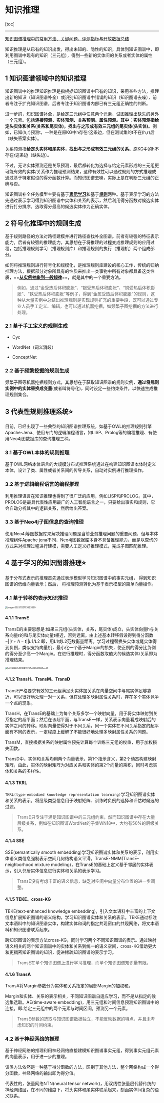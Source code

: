 # 知识推理

[toc]

---

[知识图谱推理中的常用方法、关键问题、评测指标与开放数据总结](https://mp.weixin.qq.com/s/LPN_kX-GfPUl5sqNLhz4_w)

知识推理是从已有的知识出发，得出未知的、隐性的知识，具体到知识图谱中，即利用图谱中现有的知识（三元组），得到一些新的实体间的关系或者实体的属性（三元组）。

## 1 知识图谱领域中的知识推理

知识图谱中的推理知识推理是指根据知识图谱中已有的知识，采用某些方法，推理出新的知识（知识图谱补全）或识别知识图谱中错误的知识（知识图谱去噪），前者专注于扩充知识图谱，后者专注于知识图谱内部已有三元组正确性的判断。

进一步的，知识图谱补全，是给定三元组中任意两个元素，试图推理出缺失的另外一个元素。包括**连接预测、实体预测、关系预测、属性预测。**其中：实体预测指**给定头实体和关系(关系和尾实体)，找出与之形成有效三元组的尾实体(头实体)**。例如，已知(h,r)预测t，一种是在原KG中h存在r这条边，但在测试集的t不在(h,r)后（缺失答案实体）。

关系预测指**给定头实体和尾实体，找出与之形成有效三元组的关系**。原KG中的h不存在r这条边（缺失边）。

不过，无论实体预测还是关系预测，最后都转化为选择与给定元素形成的三元组更可能有效的实体/关系作为推理预测结果，这种有效性可以通过规则的方式推理或通过基于特定假设的得分函数计算。而知识图谱去噪，实际上是在判断三元组的正确与否。

知识图谱补全任务模型主要有基于<u>**表示学习**</u>和基于<u>**规则**</u>两种。基于表示学习的方法先通过表示学习得到知识图谱中实体和关系的表示，然后利用得分函数对候选实体进行打分排序，选取得分最高的候选实体作为正确实体。



## 2 符号化推理中的规则生成

基于规则路径的方法对路径建模并进行路径查找补全图谱。前者有较强的特征表示能力，后者有较强的推理能力，其思想在于将推理的过程变成推理规则的应用过程，包括推理规则学习（推理规则库）和推理规则的执行（推理机）两个组成部分。

如何将推理规则进行符号化和规模化，是推理规则库建设的核心工作，传统的归纳推理方法，根据部分对象所具有的性质来推出一类事物中所有对象都具备这类性质，==**<u>从实例抽象到一般规律</u>**==，就是其中的一个重要方法。

> 例如，通过“金受热后体积膨胀”、“银受热后体积膨胀”、“铜受热后体积膨胀”、“铁受热后体积膨胀”等例子，得到“金属受热后体积膨胀”的规则，这种从大量实例中总结出推理规则是实现规则扩充的重要手段，既可以通过专业人员手工定义、编辑，也可以通过机器挖掘，如频繁子图挖掘的方法进行处理。

### 2.1 基于手工定义的规则生成

- Cyc

- WordNet（词义消歧）

- ConceptNet

### 2.2 基于频繁挖掘的规则生成

频繁子图等机器挖掘规则方式，其思想在于获取知识图谱的规则实例，**通过将规则实例中的实体替换成变量**(或者叫符号化)，同时设定一些约束条件，以快速生成推理规则集合。



## 3 代表性规则推理系统⭐

目前，已经出现了一些典型的知识图谱推理系统，如基于OWL的推理规则引擎Apache-Jena、使用专门的逻辑编程语言，如LISP、Prolog等的编程推理、有使用Neo4j图数据库的查询推理三种。

### 3.1 基于OWL本体的规则推理

基于OWL网络本体语言的大规模分布式推理系统通过在构建知识图谱本体时定义本体，设计了类、属性或者关系间的传导关系，自动对实例进行推理操作。

### 3.2 基于逻辑编程语言的编程推理

利用推理语言在知识推理也得到了很广泛的应用，例如LISP和PROLOG。其中，PROLOG是最具代表性应用最广的人工智能语言之一，只要给出事实和规则，它会自动分析其中的逻辑关系，然后给出答案。

### 3.3 基于Neo4j子图信息的查询推理

使用Neo4j等图数据库来解决推理问题是当前业务推理问题的重要问题，但与本体推理组件Apache jena不同，Neo4j图数据库本身不具备推理能力，而是以查询的方式来对推理过程进行建模，需要人工定义好推理模式，完成子图匹配推理。



## 4 基于学习的知识图谱推理⭐

基于分布式表示的推理首先通过表示模型学习知识图谱中的事实元组， 得到知识图谱的低维向量表示；然后， 将推理预测转化为基于表示模型的简单向量操作。

### 4.1 基于转移的表示知识推理

<img src="./1-%E7%9F%A5%E8%AF%86%E6%8E%A8%E7%90%86.assets/image-20231120173823389.png" alt="image-20231120173823389" style="zoom:50%;" />

#### 4.1.1 TransE

TransE的主要思想是:如果三元组(头实体，关系，尾实体)成立，头实体向量h与关系向量r的和与尾实体向量t相近，否则远离。由上述基本转移假设得到得分函数−$||r+h−t||L1/L2$ 即，用L1或L2范数衡量距离。学习过程替换头实体或尾实体得到负例，类似支持向量机，最小化一个基于Margin的损失，使正例的得分比负例的得分至少高一个Margin。在进行推理时，得分函数取值大的候选实体/关系即为推理结果。

<img src="./1-%E7%9F%A5%E8%AF%86%E6%8E%A8%E7%90%86.assets/bd3189b2b9810431255e890d6688ecd0.png" alt="bd3189b2b9810431255e890d6688ecd0" style="zoom:50%;" />

#### 4.1.2 TransH、TransM、TransD

TransE严格要求有效的三元组满足头实体加关系在向量空间中与尾实体足够靠近，可以很好地处理一对一关系，但在处理多映射属性关系时，存在多个实体竞争一个点的现象。

TransH，在TransE的基础上为每个关系多学一个映射向量，用于将实体映射到关系指定的超平面；然后在该超平面，与TransE一样，关系表示向量看成映射后的实体之间的转移。映射向量使得对于不同关系，同一个实体在不同关系指定的超平面有不同的表示，一定程度上缓解了不能很好地处理多映射属性关系的问题。

TransM，直接根据关系的映射属性预先计算每个训练三元组的权重，用于加权损失函数。

TransD中，实体和关系均用两个向量表示，第1个指示含义，第2个动态构建映射矩阵，由此，实体的映射矩阵为对应关系和实体的第2个向量的乘积，同时考虑实体和关系的多样性。

#### 4.1.3 TKRL

`TKRL(type-embodied knowledge representation learning)`学习知识图谱实体和关系的表示，将层级类型信息用于映射矩阵、训练时负例的选择和评估时候选的过滤。

> TransE只专注于满足知识图谱中的三元组约束，然而知识图谱中存在大量层级关系，例如在知识图谱WordNet的子集WN18中，大约有50%的层级关系。

#### 4.1.4 SSE

SSE(semantically smooth embedding)学习知识图谱实体和关系的表示，利用实体语义类信息强制表示空间几何结构语义平滑。TransE-NMM(TransE-neighborhood mixture modeling)，在TransE的基础上定义基于邻居的实体表示，引入邻居实体信息进行实体和关系的表示学习。

> TransE没有考虑丰富的语义信息，缺乏对空间中向量分布位置的进一步调整。

#### 4.1.5 TEKE、cross-KG

TEKE(text-enhanced knowledge embedding)，引入文本语料中丰富的上下文信息扩展知识图谱的语义结构，学习知识图谱实体和关系的表示。TEKE通过标注文本语料中的知识图谱实体，构建实体和词的指定共现窗口的共现网络，将文本语料和知识图谱联系起来。

跨知识图谱的表示方法cross-KG，同时学习两个不同知识图谱的表示。通过映射语义相关的两个知识图谱中的实体和关系到统一的语义空间，cross-KG借助更大和更稠密知识图谱的知识，促进稀疏知识图谱的表示学习。

> TransE在单个知识图谱上进行学习推理，而单个知识图谱知识量有限。

#### 4.1.6 TransA

TransA将Margin参数分为实体和关系指定的局部Margin的加权和。

Margin和实体、关系的表示相关，不同知识图谱自适应学习，而不是从指定的候选集选取。AE(time-aware embedding)，用三元组和时间信息预测知识图谱中的连接，即:给定三元组中的两个元素与时间区间，预测另一个元素。

> TransE参数的选取与知识图谱数据独立，不能反映数据的特点，并且未考虑知识的时间约束。

### 4.2 基于神经网络的推理

基于神经网络的推理利用神经网络直接建模知识图谱事实元组，得到事实元组元素的向量表示，用于进一步的推理。

该类方法依然是一种基于得分函数的方法，区别于其他方法，整个网络构成一个得分函数，神经网络的输出即为得分值。

代表性的，张量网络NTN(neural tensor network)，用双线性张量层代替传统的神经网络层，在不同的维度下，将头实体和尾实体联系起来，刻画实体间复杂的语义联系。